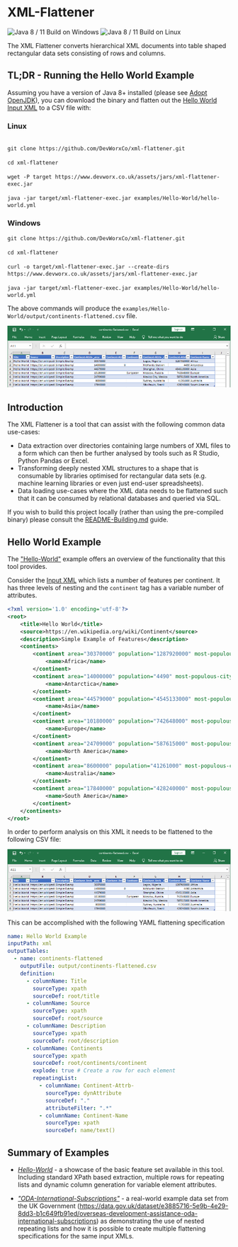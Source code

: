 # XML-Flattener

![Java 8 / 11 Build on Windows](https://github.com/DevWorxCo/xml-flattener/workflows/Java%208%20/%2011%20Build%20on%20Windows/badge.svg)
![Java 8 / 11 Build on Linux](https://github.com/DevWorxCo/xml-flattener/workflows/Java%208%20/%2011%20Build%20on%20Linux/badge.svg)

The XML Flattener converts hierarchical XML documents into table shaped rectangular data sets consisting of rows and columns. 

## TL;DR - Running the Hello World Example

Assuming you have a version of Java 8+ installed (please see [Adopt OpenJDK](https://adoptopenjdk.net/)), you can download the binary and flatten out the [Hello World Input XML](examples/Hello-World/xml/input-01.xml) to a CSV file with:

### Linux
```

git clone https://github.com/DevWorxCo/xml-flattener.git

cd xml-flattener

wget -P target https://www.devworx.co.uk/assets/jars/xml-flattener-exec.jar

java -jar target/xml-flattener-exec.jar examples/Hello-World/hello-world.yml
```
### Windows
```
git clone https://github.com/DevWorxCo/xml-flattener.git

cd xml-flattener

curl -o target/xml-flattener-exec.jar --create-dirs https://www.devworx.co.uk/assets/jars/xml-flattener-exec.jar

java -jar target/xml-flattener-exec.jar examples/Hello-World/hello-world.yml
```

The above commands will produce the `examples/Hello-World/output/continents-flattened.csv` file. 

![Alt text](flattened-csv-hello-world.png?raw=true "Output CSV Example")

## Introduction

The XML Flattener is a tool that can assist with the following common data use-cases:

* Data extraction over directories containing large numbers of XML files to a form which can then be further analysed by tools such as R Studio, Python Pandas or Excel.
* Transforming deeply nested XML structures to a shape that is consumable by libraries optimised for rectangular data sets (e.g. machine learning libraries or even just end-user spreadsheets).
* Data loading use-cases where the XML data needs to be flattened such that it can be consumed by relational databases and queried via SQL.

If you wish to build this project locally (rather than using the pre-compiled binary) please consult the [README-Building.md](README-Building.md) guide.

## Hello World Example

The ["Hello-World"](examples/Hello-World/README.md) example offers an overview of the functionality that this tool provides. 

Consider the [Input XML](examples/Hello-World/xml/input-01.xml) which lists a number of features per continent. It has three levels of nesting and the `continent` tag has a variable number of attributes.
 
```xml
<?xml version='1.0' encoding='utf-8'?>
<root>
    <title>Hello World</title>
    <source>https://en.wikipedia.org/wiki/Continent</source>
    <description>Simple Example of Features</description>
    <continents>
        <continent area="30370000" population="1287920000" most-populous-city="Lagos, Nigeria">
            <name>Africa</name>
        </continent>
        <continent area="14000000" population="4490" most-populous-city="McMurdo Station" countries="0">
            <name>Antarctica</name>
        </continent>
        <continent area="44579000" population="4545133000" most-populous-city="Shanghai, China">
            <name>Asia</name>
        </continent>
        <continent area="10180000" population="742648000" most-populous-city="Moscow, Russia" demonym="European">
            <name>Europe</name>
        </continent>
        <continent area="24709000" population="587615000" most-populous-city="Mexico City, Mexico">
            <name>North America</name>
        </continent>
        <continent area="8600000" population="41261000" most-populous-city="Sydney, Australia">
            <name>Australia</name>
        </continent>
        <continent area="17840000" population="428240000" most-populous-city="São Paulo, Brazil">
            <name>South America</name>
        </continent>
    </continents>
</root>
```

In order to perform analysis on this XML it needs to be flattened to the following CSV file:

![Alt text](flattened-csv-hello-world.png?raw=true "Output CSV Example")

This can be accomplished with the following YAML flattening specification

```.yaml
name: Hello World Example
inputPath: xml
outputTables:
  - name: continents-flattened
    outputFile: output/continents-flattened.csv
    definition:
      - columnName: Title
        sourceType: xpath
        sourceDef: root/title
      - columnName: Source
        sourceType: xpath
        sourceDef: root/source
      - columnName: Description
        sourceType: xpath
        sourceDef: root/description
      - columnName: Continents
        sourceType: xpath
        sourceDef: root/continents/continent
        explode: true # Create a row for each element
        repeatingList:
          - columnName: Continent-Attrb-
            sourceType: dynAttribute
            sourceDef: "."
            attributeFilter: ".*"
          - columnName: Continent-Name
            sourceType: xpath
            sourceDef: name/text()
```

## Summary of Examples

* *[Hello-World](examples/Hello-World/README.md)* - a showcase of the basic feature set available in this tool. Including standard XPath based extraction, multiple rows for repeating lists and dynamic column generation for variable element attributes.

* *["ODA-International-Subscriptions"](examples/ODA-International-Subscriptions/README.md)* -
a real-world example data set from the UK Government (https://data.gov.uk/dataset/e3885716-5e9b-4e29-8dd3-b1c649fb91ed/overseas-development-assistance-oda-international-subscriptions) as demonstrating the use of nested repeating lists and how it is possible to create multiple flattening specifications for the same input XMLs.
 
 


 